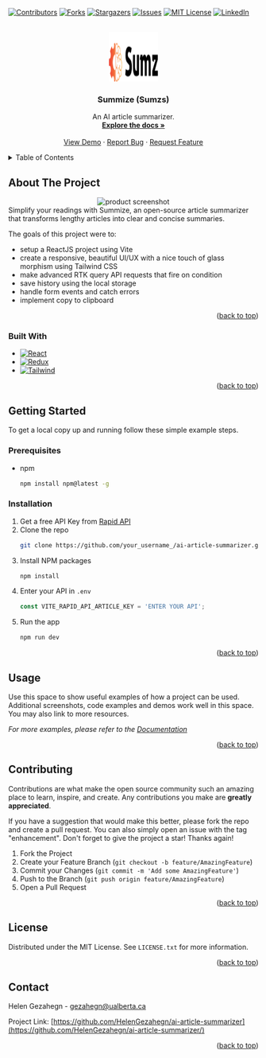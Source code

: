 <!-- Improved compatibility of back to top link: See: https://github.com/othneildrew/Best-README-Template/pull/73 -->
<a name="readme-top"></a>
<!--
*** Thanks for checking out the Best-README-Template. If you have a suggestion
*** that would make this better, please fork the repo and create a pull request
*** or simply open an issue with the tag "enhancement".
*** Don't forget to give the project a star!
*** Thanks again! Now go create something AMAZING! :D
-->



<!-- PROJECT SHIELDS -->
<!--
*** I'm using markdown "reference style" links for readability.
*** Reference links are enclosed in brackets [ ] instead of parentheses ( ).
*** See the bottom of this document for the declaration of the reference variables
*** for contributors-url, forks-url, etc. This is an optional, concise syntax you may use.
*** https://www.markdownguide.org/basic-syntax/#reference-style-links
-->
[![Contributors][contributors-shield]][contributors-url]
[![Forks][forks-shield]][forks-url]
[![Stargazers][stars-shield]][stars-url]
[![Issues][issues-shield]][issues-url]
[![MIT License][license-shield]][license-url]
[![LinkedIn][linkedin-shield]][linkedin-url]



<!-- PROJECT LOGO -->
<br />
<div align="center">
  <a href="https://ai-summarizer-summize.netlify.app/">
    <img src="src/assets/logo.svg" alt="Logo" width="100" height="100">
  </a>

  <h3 align="center">Summize (Sumzs)</h3>

  <p align="center">
    An AI article summarizer.
    <br />
    <a href="#about-the-project"><strong>Explore the docs »</strong></a>
    <br />
    <br />
    <a href="https://ai-summarizer-summize.netlify.app/">View Demo</a>
    ·
    <a href="https://github.com/HelenGezahegn/ai-article-summarizer/issues">Report Bug</a>
    ·
    <a href="https://github.com/HelenGezahegn/ai-article-summarizer/issues">Request Feature</a>
  </p>
</div>



<!-- TABLE OF CONTENTS -->
<details>
  <summary>Table of Contents</summary>
  <ol>
    <li>
      <a href="#about-the-project">About The Project</a>
      <ul>
        <li><a href="#built-with">Built With</a></li>
      </ul>
    </li>
    <li>
      <a href="#getting-started">Getting Started</a>
      <ul>
        <li><a href="#prerequisites">Prerequisites</a></li>
        <li><a href="#installation">Installation</a></li>
      </ul>
    </li>
    <li><a href="#usage">Usage</a></li>
    <li><a href="#contributing">Contributing</a></li>
    <li><a href="#license">License</a></li>
    <li><a href="#contact">Contact</a></li>
  </ol>
</details>



<!-- ABOUT THE PROJECT -->
## About The Project
<div align="center">
  <img src="https://i.ibb.co/HDrx5Sh/Screenshot-2023-10-08-at-2-14-14-AM.png" alt="product screenshot"/>
</div>
Simplify your readings with Summize, an open-source article summarizer that transforms lengthy articles into clear and concise summaries.

The goals of this project were to:
* setup a ReactJS project using Vite
* create a responsive, beautiful UI/UX with a nice touch of glass morphism using Tailwind CSS
* make advanced RTK query API requests that fire on condition
* save history using the local storage
* handle form events and catch errors
* implement copy to clipboard

<p align="right">(<a href="#readme-top">back to top</a>)</p>



### Built With

* [![React][React.js]][React-url]
* [![Redux][Redux.js]][Redux-url]
* [![Tailwind][Tailwind]][Tailwind-url]

<p align="right">(<a href="#readme-top">back to top</a>)</p>



<!-- GETTING STARTED -->
## Getting Started

To get a local copy up and running follow these simple example steps.

### Prerequisites

* npm
  ```sh
  npm install npm@latest -g
  ```

### Installation

1. Get a free API Key from [Rapid API](https://rapidapi.com/restyler/api/article-extractor-and-summarizer?utm_source=youtube.com%2FJavaScriptMastery&utm_medium=referral&utm_campaign=DevRel)
2. Clone the repo
   ```sh
   git clone https://github.com/your_username_/ai-article-summarizer.git
   ```
3. Install NPM packages
   ```sh
   npm install
   ```
4. Enter your API in `.env`
   ```js
   const VITE_RAPID_API_ARTICLE_KEY = 'ENTER YOUR API';
   ```
5. Run the app
   ```sh
   npm run dev
   ```

<p align="right">(<a href="#readme-top">back to top</a>)</p>



<!-- USAGE EXAMPLES -->
## Usage

Use this space to show useful examples of how a project can be used. Additional screenshots, code examples and demos work well in this space. You may also link to more resources.

_For more examples, please refer to the [Documentation](https://example.com)_

<p align="right">(<a href="#readme-top">back to top</a>)</p>


<!-- CONTRIBUTING -->
## Contributing

Contributions are what make the open source community such an amazing place to learn, inspire, and create. Any contributions you make are **greatly appreciated**.

If you have a suggestion that would make this better, please fork the repo and create a pull request. You can also simply open an issue with the tag "enhancement".
Don't forget to give the project a star! Thanks again!

1. Fork the Project
2. Create your Feature Branch (`git checkout -b feature/AmazingFeature`)
3. Commit your Changes (`git commit -m 'Add some AmazingFeature'`)
4. Push to the Branch (`git push origin feature/AmazingFeature`)
5. Open a Pull Request

<p align="right">(<a href="#readme-top">back to top</a>)</p>



<!-- LICENSE -->
## License

Distributed under the MIT License. See `LICENSE.txt` for more information.

<p align="right">(<a href="#readme-top">back to top</a>)</p>



<!-- CONTACT -->
## Contact

Helen Gezahegn - gezahegn@ualberta.ca

Project Link: [https://github.com/HelenGezahegn/ai-article-summarizer](https://github.com/HelenGezahegn/ai-article-summarizer/)

<p align="right">(<a href="#readme-top">back to top</a>)</p>




<!-- MARKDOWN LINKS & IMAGES -->
<!-- https://www.markdownguide.org/basic-syntax/#reference-style-links -->
[contributors-shield]: https://img.shields.io/github/contributors/HelenGezahegn/ai-article-summarizer.svg?style=for-the-badge
[contributors-url]: https://github.com/HelenGezahegn/ai-article-summarizer/graphs/contributors
[forks-shield]: https://img.shields.io/github/forks/HelenGezahegn/ai-article-summarizer.svg?style=for-the-badge
[forks-url]: https://github.com/HelenGezahegn/ai-article-summarizer/network/members
[stars-shield]: https://img.shields.io/github/stars/HelenGezahegn/ai-article-summarizer.svg?style=for-the-badge
[stars-url]: https://github.com/HelenGezahegn/ai-article-summarizer/stargazers
[issues-shield]: https://img.shields.io/github/issues/HelenGezahegn/ai-article-summarizer.svg?style=for-the-badge
[issues-url]: https://github.com/HelenGezahegn/ai-article-summarizer/issues
[license-shield]: https://img.shields.io/github/license/HelenGezahegn/ai-article-summarizer.svg?style=for-the-badge
[license-url]: https://github.com/HelenGezahegn/ai-article-summarizer/blob/master/LICENSE.txt
[linkedin-shield]: https://img.shields.io/badge/-LinkedIn-black.svg?style=for-the-badge&logo=linkedin&colorB=555
[linkedin-url]: [https://linkedin.com/in/HelenGezahegn](https://www.linkedin.com/in/HelenGezahegn/)
[product-screenshot]: https://i.ibb.co/HDrx5Sh/Screenshot-2023-10-08-at-2-14-14-AM.png
[Redux.js]: https://img.shields.io/badge/Redux-593D88?style=for-the-badge&logo=redux&logoColor=white
[Redux-url]: https://redux.js.org/
[React.js]: https://img.shields.io/badge/React-20232A?style=for-the-badge&logo=react&logoColor=61DAFB
[React-url]: https://reactjs.org/
[Tailwind]: https://img.shields.io/badge/Tailwind_CSS-38B2AC?style=for-the-badge&logo=tailwind-css&logoColor=white
[Tailwind-url]: https://tailwindcss.com/
[Netlify]: https://img.shields.io/badge/Netlify-00C7B7?style=for-the-badge&logo=netlify&logoColor=whit
[Netlify-url]: https://www.netlify.com/
[Svelte.dev]: https://img.shields.io/badge/Svelte-4A4A55?style=for-the-badge&logo=svelte&logoColor=FF3E00
[Svelte-url]: https://svelte.dev/
[Laravel.com]: https://img.shields.io/badge/Laravel-FF2D20?style=for-the-badge&logo=laravel&logoColor=white
[Laravel-url]: https://laravel.com
[Bootstrap.com]: https://img.shields.io/badge/Bootstrap-563D7C?style=for-the-badge&logo=bootstrap&logoColor=white
[Bootstrap-url]: https://getbootstrap.com
[JQuery.com]: https://img.shields.io/badge/jQuery-0769AD?style=for-the-badge&logo=jquery&logoColor=white
[JQuery-url]: https://jquery.com 
